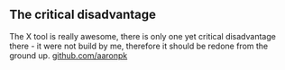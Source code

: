 ## The critical disadvantage
The X tool is really awesome, there is only one yet critical disadvantage there - it were not build by me, therefore it should be redone from the ground up.
<a href="https://github.com/aaronpk" rel="me">github.com/aaronpk</a>
